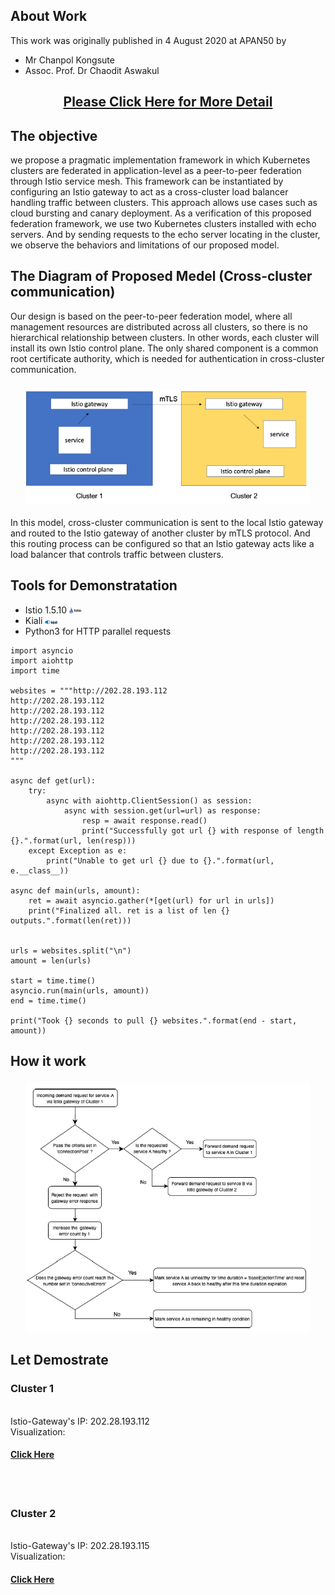 ## About Work
This work was originally published in 4 August 2020 at APAN50 by 
- Mr Chanpol Kongsute
- Assoc. Prof. Dr Chaodit Aswakul
<h2 align="center"><a href="https://github.com/IoTcloudServe/Establishment-of-IoTcloudServe-TEIN-testbed-infrastructure/tree/master/An%20Experimental%20Study%20of%20Kubernetes%20Cluster%20Peer-to-Peer%20Application-Level%20Federation%20via%20Istio%20Service%20Mesh">Please Click Here for More Detail</a></h2>

## The objective
we propose a pragmatic implementation framework in which Kubernetes clusters are federated in application-level as a peer-to-peer federation through Istio service mesh. This framework can be instantiated by configuring an Istio gateway to act as a cross-cluster load balancer handling traffic between clusters. This approach allows use cases such as cloud bursting and canary deployment. As a verification of this proposed federation framework, we use two Kubernetes clusters installed with echo servers. And by sending requests to the echo server locating in the cluster, we observe the behaviors and limitations of our proposed model.

## The Diagram of Proposed Medel (Cross-cluster communication)
Our design is based on the peer-to-peer federation model, where all management resources are distributed across all clusters, so there is no hierarchical relationship between clusters. In other words, each cluster will install its own Istio control plane. The only shared component is a common root certificate authority, which is needed for authentication in cross-cluster communication.
<h3 align="center"><img width="90%" src="/Presentation_program/5_Experimental_Study_of_Kubernetes/picture/diagram1.png" /></h3>
In this model, cross-cluster communication is sent to the local Istio gateway and routed to the Istio gateway of another cluster by mTLS protocol. And this routing process can be configured so that an Istio gateway acts like a load balancer that controls traffic between clusters.

## Tools for Demonstratation
- Istio 1.5.10 <img width=4% src="/Agenda/picture/istio.png"/>
- Kiali <img width=4% src="/Agenda/picture/kiali.png"/>
- Python3 for HTTP parallel requests
```
import asyncio
import aiohttp
import time

websites = """http://202.28.193.112
http://202.28.193.112
http://202.28.193.112
http://202.28.193.112
http://202.28.193.112
http://202.28.193.112
http://202.28.193.112
"""

async def get(url):
    try:
        async with aiohttp.ClientSession() as session:
            async with session.get(url=url) as response:
                resp = await response.read()
                print("Successfully got url {} with response of length {}.".format(url, len(resp)))
    except Exception as e:
        print("Unable to get url {} due to {}.".format(url, e.__class__))

async def main(urls, amount):
    ret = await asyncio.gather(*[get(url) for url in urls])
    print("Finalized all. ret is a list of len {} outputs.".format(len(ret)))


urls = websites.split("\n")
amount = len(urls)

start = time.time()
asyncio.run(main(urls, amount))
end = time.time()

print("Took {} seconds to pull {} websites.".format(end - start, amount))
```

## How it work
<h3 align="center"><img width="90%" src="/Presentation_program/5_Experimental_Study_of_Kubernetes/picture/flow_chart.png" /></h3>

## Let Demostrate

<h3>Cluster 1</h3><br>
Istio-Gateway's IP: 202.28.193.112<br>
Visualization: <h4><a href="http://202.28.193.111/kiali/console/graph/namespaces/?edges=noEdgeLabels&graphType=versionedApp&namespaces=default%2Cistio-system&unusedNodes=false&operationNodes=true&injectServiceNodes=true&duration=60&refresh=10000&layout=dagre">Click Here</a></h4>
<br>
<br>
<h3>Cluster 2</h3><br>
Istio-Gateway's IP: 202.28.193.115<br>
Visualization: <h4><a href="http://202.28.193.109/kiali/console/graph/namespaces/?edges=noEdgeLabels&graphType=versionedApp&namespaces=default%2Cistio-system&unusedNodes=false&operationNodes=true&injectServiceNodes=true&duration=60&refresh=10000&layout=dagre">Click Here</a></h4>


